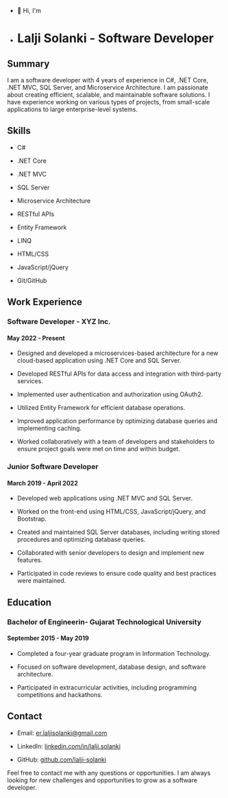 - 👋 Hi, I'm

- # Lalji Solanki - Software Developer

## Summary

I am a software developer with 4 years of experience in C#, .NET Core, .NET MVC, SQL Server, and Microservice Architecture. I am passionate about creating efficient, scalable, and maintainable software solutions. I have experience working on various types of projects, from small-scale applications to large enterprise-level systems.

## Skills

- C#

- .NET Core

- .NET MVC

- SQL Server

- Microservice Architecture

- RESTful APIs

- Entity Framework

- LINQ

- HTML/CSS

- JavaScript/jQuery

- Git/GitHub

## Work Experience

### Software Developer - XYZ Inc.

#### May 2022 - Present

- Designed and developed a microservices-based architecture for a new cloud-based application using .NET Core and SQL Server.

- Developed RESTful APIs for data access and integration with third-party services.

- Implemented user authentication and authorization using OAuth2.

- Utilized Entity Framework for efficient database operations.

- Improved application performance by optimizing database queries and implementing caching.

- Worked collaboratively with a team of developers and stakeholders to ensure project goals were met on time and within budget.

### Junior Software Developer

#### March 2019 - April 2022

- Developed web applications using .NET MVC and SQL Server.

- Worked on the front-end using HTML/CSS, JavaScript/jQuery, and Bootstrap.

- Created and maintained SQL Server databases, including writing stored procedures and optimizing database queries.

- Collaborated with senior developers to design and implement new features.

- Participated in code reviews to ensure code quality and best practices were maintained.

## Education

### Bachelor of Engineerin- Gujarat Technological University

#### September 2015 - May 2019

- Completed a four-year graduate program in Information Technology.

- Focused on software development, database design, and software architecture.

- Participated in extracurricular activities, including programming competitions and hackathons.

## Contact

- Email: er.laljisolanki@gmail.com

- LinkedIn: [linkedin.com/in/lalji.solanki](https://www.linkedin.com/in/lalji.solanki/)

- GitHub: [github.com/lalji-solanki](https://github.com/lalji-solanki)

Feel free to contact me with any questions or opportunities. I am always looking for new challenges and opportunities to grow as a software developer.

